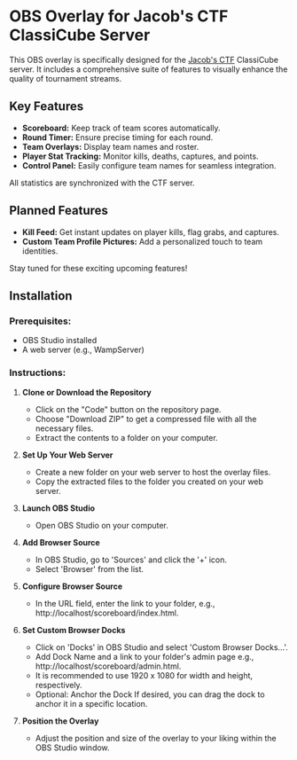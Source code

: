 # OBS Overlay for Jacob's CTF ClassiCube Server

This OBS overlay is specifically designed for the [Jacob's CTF](https://jacobsc.tf) ClassiCube server. It includes a comprehensive suite of features to visually enhance the quality of tournament streams.

## Key Features

- **Scoreboard:** Keep track of team scores automatically.
- **Round Timer:** Ensure precise timing for each round.
- **Team Overlays:** Display team names and roster.
- **Player Stat Tracking:** Monitor kills, deaths, captures, and points.
- **Control Panel:** Easily configure team names for seamless integration.

All statistics are synchronized with the CTF server.

## Planned Features

- **Kill Feed:** Get instant updates on player kills, flag grabs, and captures.
- **Custom Team Profile Pictures:** Add a personalized touch to team identities.

Stay tuned for these exciting upcoming features!

## Installation

### Prerequisites:
- OBS Studio installed
- A web server (e.g., WampServer)
  
### Instructions:

1. **Clone or Download the Repository**
   - Click on the "Code" button on the repository page.
   - Choose "Download ZIP" to get a compressed file with all the necessary files.
   - Extract the contents to a folder on your computer.
  
2. **Set Up Your Web Server**
   - Create a new folder on your web server to host the overlay files.
   - Copy the extracted files to the folder you created on your web server.
  
3. **Launch OBS Studio**
   - Open OBS Studio on your computer.
  
4. **Add Browser Source**
   - In OBS Studio, go to 'Sources' and click the '+' icon.
   - Select 'Browser' from the list.
  
5. **Configure Browser Source**
   - In the URL field, enter the link to your folder, e.g., http://localhost/scoreboard/index.html.
  
6. **Set Custom Browser Docks**
   - Click on 'Docks' in OBS Studio and select 'Custom Browser Docks...'.
   - Add Dock Name and a link to your folder's admin page e.g., http://localhost/scoreboard/admin.html.
   - It is recommended to use 1920 x 1080 for width and height, respectively.
   - Optional: Anchor the Dock
     If desired, you can drag the dock to anchor it in a specific location.
  
7. **Position the Overlay**
   - Adjust the position and size of the overlay to your liking within the OBS Studio window.
